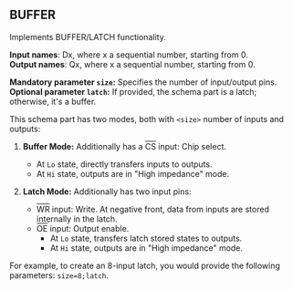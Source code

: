 ## BUFFER

Implements BUFFER/LATCH functionality.

**Input names**: Dx, where x a sequential number, starting from 0.  
**Output names**: Qx, where x a sequential number, starting from 0.

**Mandatory parameter `size`:** Specifies the number of input/output pins.  
**Optional parameter `latch`:** If provided, the schema part is a latch; otherwise, it's a buffer.

This schema part has two modes, both with `<size>` number of inputs and outputs:

1. **Buffer Mode:** Additionally has a <span style="text-decoration: overline;">CS</span> input: Chip select.
    - At `Lo` state, directly transfers inputs to outputs.
    - At `Hi` state, outputs are in "High impedance" mode.

2. **Latch Mode:** Additionally has two input pins:
    - <span style="text-decoration: overline;">WR</span> input: Write. At negative front, data from inputs are stored internally in the latch.
    - <span style="text-decoration: overline;">OE</span> input: Output enable.
        - At `Lo` state, transfers latch stored states to outputs.
        - At `Hi` state, outputs are in "High impedance" mode.

For example, to create an 8-input latch, you would provide the following parameters: `size=8;latch`.

